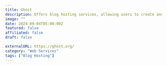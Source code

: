 ```yaml
---
title: Ghost
description: Offers blog hosting services, allowing users to create and host their own blogs using the Ghost platform.
image: ""
date: 2024-09-04T05:00:00Z
featured: false
affiliated: false
draft: false

externalURL: https://ghost.org/
category: "Web Services"
tags: ["Blog Hosting"]
---
```

